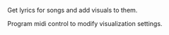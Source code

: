 Get lyrics for songs and add visuals to them.

Program midi control to modify visualization settings.